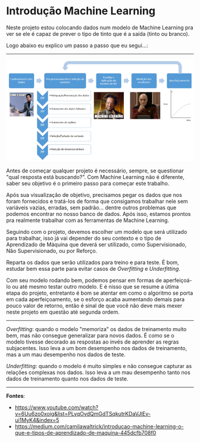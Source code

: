 # Introdução Machine Learning

  Neste projeto estou colocando dados num modelo de Machine Learning pra ver se ele é capaz de prever o tipo de tinto que é a saída (tinto ou branco).

  Logo abaixo eu explico um passo a passo que eu segui...:

---

<div style="text-align: center">
  
  ![Passo a passo ML](./img/Trilha) 
</div>

  Antes de começar qualquer projeto é necessário, sempre, se questionar "qual resposta está buscando?". Com Machine Learning não é diferente, saber seu objetivo é o primeiro passo
para começar este trabalho.

  Após sua visualização de objetivo, precisamos pegar os dados que nos foram fornecidos e tratá-los de forma que consigamos trabalhar nele sem variáveis vazias, erradas, sem padrão...
dentre outros problemas que podemos encontrar no nosso banco de dados. Após isso, estamos prontos pra realmente trabalhar com as ferramentas de Machine Learning.

  Seguindo com o projeto, devemos escolher um modelo que será utilizado para trabalhar, isso já vai depender do seu contexto e o tipo de Aprendizado de Máquina que deverá ser utilizado,
como Supervisionado, Não Supervisionado, ou por Reforço.

  Reparta os dados que serão utilizados para treino e para teste. É bom, estudar bem essa parte para evitar casos de <i>Overfitting</i> e <i>Underfitting</i>.

  Com seu modelo rodando bem, podemos pensar em formas de aperfeiçoá-lo ou até mesmo testar outro modelo. E é nisso que se resume a útima etapa do projeto, entretanto é bom se atentar
em como o algoritmo se porta em cada aperfeiçoamento, se o esforço acaba aumentando demais para pouco valor de retorno, então é sinal de que você não deve mais mexer neste projeto em
questão até segunda ordem.

---

<i>Overfitting</i>: quando o modelo "memoriza" os dados de treinamento muito bem, mas não consegue generalizar para novos dados. É como se o modelo tivesse decorado as respostas ao 
invés de aprender as regras subjacentes. Isso leva a um bom desempenho nos dados de treinamento, mas a um mau desempenho nos dados de teste.

<i>Underfitting</i>: quando o modelo é muito simples e não consegue capturar as relações complexas nos dados. Isso leva a um mau desempenho tanto nos dados de treinamento quanto nos 
dados de teste.

---

<b>Fontes</b>: 
 - https://www.youtube.com/watch?v=6Uu6zo0xoig&list=PLyqOvdQmGdTSqkutrKDaVJlEv-ui1MyK4&index=5
 - https://medium.com/camilawaltrick/introducao-machine-learning-o-que-e-tipos-de-aprendizado-de-maquina-445dcfb708f0
